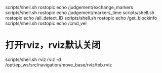 scripts/shell.sh
rostopic echo /judgement/exchange_markers
scripts/shell.sh rostopic echo /judgement/markers_time
scripts/shell.sh rostopic echo /all_detect_ID
scripts/shell.sh rostopic echo /get_blockinfo
scripts/shell.sh rostopic echo /cmd_vel

# 打开rviz，rviz默认关闭
scripts/shell.sh rviz rviz -d /opt/ep_ws/src/navigation/move_base/rviz/teb.rviz